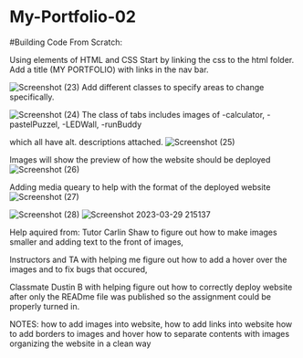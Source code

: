 # My-Portfolio-02

#Building Code From Scratch:

Using elements of HTML and CSS
Start by linking the css to the html folder. 
Add a title (MY PORTFOLIO) with links in the nav bar.

![Screenshot (23)](https://user-images.githubusercontent.com/125934804/231968100-0f670d05-68e4-4836-8de6-bf210e3a71cb.png)
Add different classes to specify areas to change specifically. 

![Screenshot (24)](https://user-images.githubusercontent.com/125934804/231968323-abbd9b45-5e89-423d-ad46-8407d920df58.png)
The class of tabs includes images of -calculator, -pastelPuzzel, -LEDWall, -runBuddy

which all have alt. descriptions attached.
![Screenshot (25)](https://user-images.githubusercontent.com/125934804/231968355-451fad10-6ebf-4b22-9ebb-42143d5f6793.png)

Images will show the preview of how the website should be deployed
![Screenshot (26)](https://user-images.githubusercontent.com/125934804/231968367-ee655f38-762d-406b-bc91-2a47b2afeeaa.png)

Adding media queary to help with the format of the deployed website
![Screenshot (27)](https://user-images.githubusercontent.com/125934804/231968374-8c9b7002-1e58-4163-afc7-2b972a0ec2e7.png)

![Screenshot (28)](https://user-images.githubusercontent.com/125934804/231968380-012d9a6b-bda5-4e95-9664-ead7a81dca9c.png)
![Screenshot 2023-03-29 215137](https://user-images.githubusercontent.com/125934804/231968387-0b74f284-2639-4321-997c-012debb7d096.png)

Help aquired from: Tutor Carlin Shaw to figure out how to make images smaller and adding text to the front of images, 

Instructors and TA with helping me figure out how to add a hover over the images and to fix bugs that occured,

Classmate Dustin B with helping figure out how to correctly deploy website after only the READme file was published so the assignment could be properly turned in. 

NOTES: how to add images into website,
       how to add links into website
       how to add borders to images and hover
       how to separate contents with images
       organizing the website in a clean way
